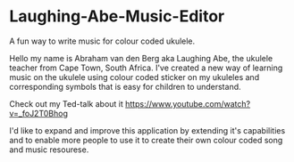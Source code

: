 # Laughing-Abe-Music-Editor
A fun way to write music for colour coded ukulele. 

Hello my name is Abraham van den Berg aka Laughing Abe, the ukulele teacher from Cape Town, South Africa.
I've created a new way of learning music on the ukulele using colour coded sticker on my ukuleles and corresponding symbols 
that is easy for children to understand. 

Check out my Ted-talk about it https://www.youtube.com/watch?v=_foJ2T0Bhog

I'd like to expand and improve this application by extending it's capabilities and to enable more people to use it to create 
their own colour coded song and music resourese.
